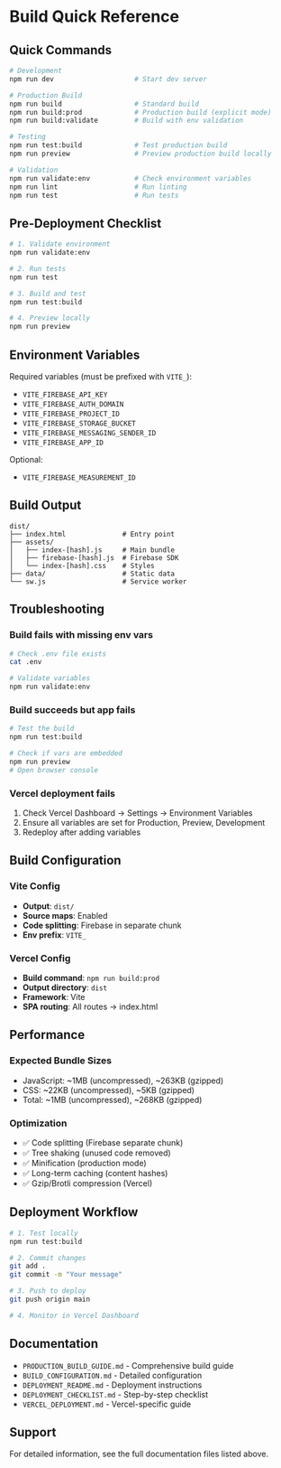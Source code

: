 # Build Quick Reference

## Quick Commands

```bash
# Development
npm run dev                    # Start dev server

# Production Build
npm run build                  # Standard build
npm run build:prod             # Production build (explicit mode)
npm run build:validate         # Build with env validation

# Testing
npm run test:build             # Test production build
npm run preview                # Preview production build locally

# Validation
npm run validate:env           # Check environment variables
npm run lint                   # Run linting
npm run test                   # Run tests
```

## Pre-Deployment Checklist

```bash
# 1. Validate environment
npm run validate:env

# 2. Run tests
npm run test

# 3. Build and test
npm run test:build

# 4. Preview locally
npm run preview
```

## Environment Variables

Required variables (must be prefixed with `VITE_`):
- `VITE_FIREBASE_API_KEY`
- `VITE_FIREBASE_AUTH_DOMAIN`
- `VITE_FIREBASE_PROJECT_ID`
- `VITE_FIREBASE_STORAGE_BUCKET`
- `VITE_FIREBASE_MESSAGING_SENDER_ID`
- `VITE_FIREBASE_APP_ID`

Optional:
- `VITE_FIREBASE_MEASUREMENT_ID`

## Build Output

```
dist/
├── index.html              # Entry point
├── assets/
│   ├── index-[hash].js     # Main bundle
│   ├── firebase-[hash].js  # Firebase SDK
│   └── index-[hash].css    # Styles
├── data/                   # Static data
└── sw.js                   # Service worker
```

## Troubleshooting

### Build fails with missing env vars
```bash
# Check .env file exists
cat .env

# Validate variables
npm run validate:env
```

### Build succeeds but app fails
```bash
# Test the build
npm run test:build

# Check if vars are embedded
npm run preview
# Open browser console
```

### Vercel deployment fails
1. Check Vercel Dashboard → Settings → Environment Variables
2. Ensure all variables are set for Production, Preview, Development
3. Redeploy after adding variables

## Build Configuration

### Vite Config
- **Output**: `dist/`
- **Source maps**: Enabled
- **Code splitting**: Firebase in separate chunk
- **Env prefix**: `VITE_`

### Vercel Config
- **Build command**: `npm run build:prod`
- **Output directory**: `dist`
- **Framework**: Vite
- **SPA routing**: All routes → index.html

## Performance

### Expected Bundle Sizes
- JavaScript: ~1MB (uncompressed), ~263KB (gzipped)
- CSS: ~22KB (uncompressed), ~5KB (gzipped)
- Total: ~1MB (uncompressed), ~268KB (gzipped)

### Optimization
- ✅ Code splitting (Firebase separate chunk)
- ✅ Tree shaking (unused code removed)
- ✅ Minification (production mode)
- ✅ Long-term caching (content hashes)
- ✅ Gzip/Brotli compression (Vercel)

## Deployment Workflow

```bash
# 1. Test locally
npm run test:build

# 2. Commit changes
git add .
git commit -m "Your message"

# 3. Push to deploy
git push origin main

# 4. Monitor in Vercel Dashboard
```

## Documentation

- `PRODUCTION_BUILD_GUIDE.md` - Comprehensive build guide
- `BUILD_CONFIGURATION.md` - Detailed configuration
- `DEPLOYMENT_README.md` - Deployment instructions
- `DEPLOYMENT_CHECKLIST.md` - Step-by-step checklist
- `VERCEL_DEPLOYMENT.md` - Vercel-specific guide

## Support

For detailed information, see the full documentation files listed above.
